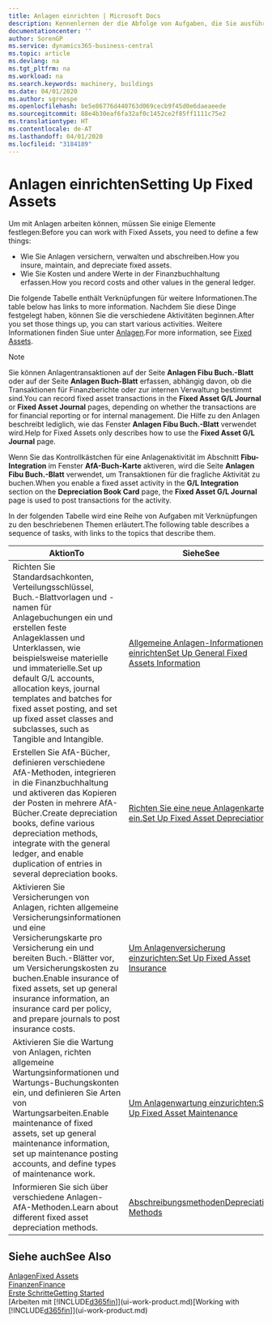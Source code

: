 ```yaml
---
title: Anlagen einrichten | Microsoft Docs
description: Kennenlernen der die Abfolge von Aufgaben, die Sie ausführen müssen, um Anlagen einzurichten, wie Arbeitsplätze oder Gebäude.
documentationcenter: ''
author: SorenGP
ms.service: dynamics365-business-central
ms.topic: article
ms.devlang: na
ms.tgt_pltfrm: na
ms.workload: na
ms.search.keywords: machinery, buildings
ms.date: 04/01/2020
ms.author: sgroespe
ms.openlocfilehash: be5e86776d440763d069cecb9f45d0e6daeaeede
ms.sourcegitcommit: 88e4b30eaf6fa32af0c1452ce2f85ff1111c75e2
ms.translationtype: HT
ms.contentlocale: de-AT
ms.lasthandoff: 04/01/2020
ms.locfileid: "3184189"
---
```

# <a name="setting-up-fixed-assets"></a><span data-ttu-id="6f273-103">Anlagen einrichten</span><span class="sxs-lookup"><span data-stu-id="6f273-103">Setting Up Fixed Assets</span></span>
<span data-ttu-id="6f273-104">Um mit Anlagen arbeiten können, müssen Sie einige Elemente festlegen:</span><span class="sxs-lookup"><span data-stu-id="6f273-104">Before you can work with Fixed Assets, you need to define a few things:</span></span>  

* <span data-ttu-id="6f273-105">Wie Sie Anlagen versichern, verwalten und abschreiben.</span><span class="sxs-lookup"><span data-stu-id="6f273-105">How you insure, maintain, and depreciate fixed assets.</span></span>  
* <span data-ttu-id="6f273-106">Wie Sie Kosten und andere Werte in der Finanzbuchhaltung erfassen.</span><span class="sxs-lookup"><span data-stu-id="6f273-106">How you record costs and other values in the general ledger.</span></span>  

<span data-ttu-id="6f273-107">Die folgende Tabelle enthält Verknüpfungen für weitere Informationen.</span><span class="sxs-lookup"><span data-stu-id="6f273-107">The table below has links to more information.</span></span> <span data-ttu-id="6f273-108">Nachdem Sie diese Dinge festgelegt haben, können Sie die verschiedene Aktivitäten beginnen.</span><span class="sxs-lookup"><span data-stu-id="6f273-108">After you set those things up, you can start various activities.</span></span> <span data-ttu-id="6f273-109">Weitere Informationen finden Siue unter [Anlagen](fa-manage.md).</span><span class="sxs-lookup"><span data-stu-id="6f273-109">For more information, see [Fixed Assets](fa-manage.md).</span></span>  

> [!NOTE]  
>   <span data-ttu-id="6f273-110">Sie können Anlagentransaktionen auf der Seite **Anlagen Fibu Buch.-Blatt** oder auf der Seite **Anlagen Buch-Blatt** erfassen, abhängig davon, ob die Transaktionen für Finanzberichte oder zur internen Verwaltung bestimmt sind.</span><span class="sxs-lookup"><span data-stu-id="6f273-110">You can record fixed asset transactions in the **Fixed Asset G/L Journal** or **Fixed Asset Journal** pages, depending on whether the transactions are for financial reporting or for internal management.</span></span> <span data-ttu-id="6f273-111">Die Hilfe zu den Anlagen beschreibt lediglich, wie das Fenster **Anlagen Fibu Buch.-Blatt** verwendet wird.</span><span class="sxs-lookup"><span data-stu-id="6f273-111">Help for Fixed Assets only describes how to use the **Fixed Asset G/L Journal** page.</span></span>  

<span data-ttu-id="6f273-112">Wenn Sie das Kontrollkästchen für eine Anlagenaktivität im Abschnitt **Fibu-Integration** im Fenster **AfA-Buch-Karte** aktiveren, wird die Seite **Anlagen Fibu Buch.-Blatt** verwendet, um Transaktionen für die fragliche Aktivität zu buchen.</span><span class="sxs-lookup"><span data-stu-id="6f273-112">When you enable a fixed asset activity in the **G/L Integration** section on the **Depreciation Book Card** page, the **Fixed Asset G/L Journal** page is used to post transactions for the activity.</span></span>

<span data-ttu-id="6f273-113">In der folgenden Tabelle wird eine Reihe von Aufgaben mit Verknüpfungen zu den beschriebenen Themen erläutert.</span><span class="sxs-lookup"><span data-stu-id="6f273-113">The following table describes a sequence of tasks, with links to the topics that describe them.</span></span>  

| <span data-ttu-id="6f273-114">Aktion</span><span class="sxs-lookup"><span data-stu-id="6f273-114">To</span></span> | <span data-ttu-id="6f273-115">Siehe</span><span class="sxs-lookup"><span data-stu-id="6f273-115">See</span></span> |
| --- | --- |
| <span data-ttu-id="6f273-116">Richten Sie Standardsachkonten, Verteilungsschlüssel, Buch.-Blattvorlagen und - namen für Anlagebuchungen ein und erstellen feste Anlageklassen und Unterklassen, wie beispielsweise materielle und immaterielle.</span><span class="sxs-lookup"><span data-stu-id="6f273-116">Set up default G/L accounts, allocation keys, journal templates and batches for fixed asset posting, and set up fixed asset classes and subclasses, such as Tangible and Intangible.</span></span> |[<span data-ttu-id="6f273-117">Allgemeine Anlagen-Informationen einrichten</span><span class="sxs-lookup"><span data-stu-id="6f273-117">Set Up General Fixed Assets Information</span></span>](fa-how-setup-general.md) |
| <span data-ttu-id="6f273-118">Erstellen Sie AfA-Bücher, definieren verschiedene AfA-Methoden, integrieren in die Finanzbuchhaltung und aktiveren das Kopieren der Posten in mehrere AfA-Bücher.</span><span class="sxs-lookup"><span data-stu-id="6f273-118">Create depreciation books, define various depreciation methods, integrate with the general ledger, and enable duplication of entries in several depreciation books.</span></span> |[<span data-ttu-id="6f273-119">Richten Sie eine neue Anlagenkarte ein.</span><span class="sxs-lookup"><span data-stu-id="6f273-119">Set Up Fixed Asset Depreciation</span></span>](fa-how-setup-depreciation.md) |
| <span data-ttu-id="6f273-120">Aktivieren Sie Versicherungen von Anlagen, richten allgemeine Versicherungsinformationen und eine Versicherungskarte pro Versicherung ein und bereiten Buch.-Blätter vor, um Versicherungskosten zu buchen.</span><span class="sxs-lookup"><span data-stu-id="6f273-120">Enable insurance of fixed assets, set up general insurance information, an insurance card per policy, and prepare journals to post insurance costs.</span></span> |[<span data-ttu-id="6f273-121">Um Anlagenversicherung einzurichten:</span><span class="sxs-lookup"><span data-stu-id="6f273-121">Set Up Fixed Asset Insurance</span></span>](fa-how-setup-insurance.md) |
| <span data-ttu-id="6f273-122">Aktivieren Sie die Wartung von Anlagen, richten allgemeine Wartungsinformationen und Wartungs-Buchungskonten ein, und definieren Sie Arten von Wartungsarbeiten.</span><span class="sxs-lookup"><span data-stu-id="6f273-122">Enable maintenance of fixed assets, set up general maintenance information, set up maintenance posting accounts, and define types of maintenance work.</span></span> |[<span data-ttu-id="6f273-123">Um Anlagenwartung einzurichten:</span><span class="sxs-lookup"><span data-stu-id="6f273-123">Set Up Fixed Asset Maintenance</span></span>](fa-how-setup-maintenance.md) |
| <span data-ttu-id="6f273-124">Informieren Sie sich über verschiedene Anlagen-AfA-Methoden.</span><span class="sxs-lookup"><span data-stu-id="6f273-124">Learn about different fixed asset depreciation methods.</span></span> |[<span data-ttu-id="6f273-125">Abschreibungsmethoden</span><span class="sxs-lookup"><span data-stu-id="6f273-125">Depreciation Methods</span></span>](fa-depreciation-methods.md) |

## <a name="see-also"></a><span data-ttu-id="6f273-126">Siehe auch</span><span class="sxs-lookup"><span data-stu-id="6f273-126">See Also</span></span>
[<span data-ttu-id="6f273-127">Anlagen</span><span class="sxs-lookup"><span data-stu-id="6f273-127">Fixed Assets</span></span>](fa-manage.md)  
[<span data-ttu-id="6f273-128">Finanzen</span><span class="sxs-lookup"><span data-stu-id="6f273-128">Finance</span></span>](finance.md)  
[<span data-ttu-id="6f273-129">Erste Schritte</span><span class="sxs-lookup"><span data-stu-id="6f273-129">Getting Started</span></span>](product-get-started.md)  
<span data-ttu-id="6f273-130">[Arbeiten mit [!INCLUDE[d365fin](includes/d365fin_md.md)]](ui-work-product.md)</span><span class="sxs-lookup"><span data-stu-id="6f273-130">[Working with [!INCLUDE[d365fin](includes/d365fin_md.md)]](ui-work-product.md)</span></span>
